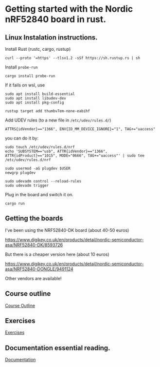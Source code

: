 # Getting started with the Nordic nRF52840 board in rust.

## Linux Instalation instructions.

Install Rust (rustc, cargo, rustup)

```
curl --proto '=https' --tlsv1.2 -sSf https://sh.rustup.rs | sh
```

Install `probe-run`

```
cargo install probe-run
```
If it fails on wsl, use 
```
sudo apt install build-essential
sudo apt install libudev-dev
sudo apt install pkg-config
```
```
rustup target add thumbv7em-none-eabihf
```

Add UDEV rules (to a new file in `/etc/udev/rules.d/`)
```
ATTRS{idVendor}=="1366", ENV{ID_MM_DEVICE_IGNORE}="1", TAG+="uaccess"
```
you can do it by:

```
sudo touch /etc/udev/rules.d/nrf
echo 'SUBSYSTEM=="usb", ATTR{idVendor}=="1366", ATTR{idProduct}=="1015", MODE="0666", TAG+="uaccess"' | sudo tee /etc/udev/rules.d/nrf

sudo usermod -aG plugdev $USER
newgrp plugdev

sudo udevadm control --reload-rules
sudo udevadm trigger
```

Plug in the board and switch it on.

```
cargo run
```

## Getting the boards

I've been using the NRF52840-DK board (about 40-50 euros)

https://www.digikey.co.uk/en/products/detail/nordic-semiconductor-asa/NRF52840-DK/8593726

But there is a cheaper version here (about 10 euros)

https://www.digikey.co.uk/en/products/detail/nordic-semiconductor-asa/NRF52840-DONGLE/9491124

Other vendors are available!

## Course outline

[Course Outline](COURSE-OUTLINE.md)

## Exercises

[Exercises](EXERCISES.md)

## Documentation essential reading.

[Documentation](DOCUMENTATION.md)
